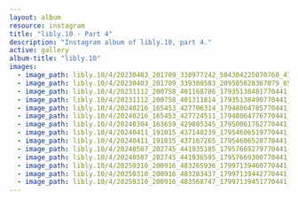 ```yaml
---
layout: album
resource: instagram
title: "libly.10 - Part 4"
description: "Instagram album of libly.10, part 4."
active: gallery
album-title: "libly.10"
images:
  - image_path: libly.10/4/20230403_201709_338977242_504304225070760_4714833073524428466_n.jpg
  - image_path: libly.10/4/20230403_201709_339308583_209505628367079_6573267275858663888_n.jpg
  - image_path: libly.10/4/20231112_200758_401168786_17935138481770441_8518372895041359604_n.jpg
  - image_path: libly.10/4/20231112_200758_401311814_17935138490770441_8841680817218025921_n.jpg
  - image_path: libly.10/4/20240216_165453_427706314_17948064785770441_7323958600252715581_n.jpg
  - image_path: libly.10/4/20240216_165453_427724511_17948064776770441_7055749933657761487_n.jpg
  - image_path: libly.10/4/20240304_163659_429805345_17950061762770441_630201005697540473_n.jpg
  - image_path: libly.10/4/20240411_191015_437140239_17954606519770441_7485392525513193359_n.jpg
  - image_path: libly.10/4/20240411_191015_437167265_17954606528770441_1072175874146994901_n.jpg
  - image_path: libly.10/4/20240507_202745_441935185_17957669279770441_5019991257490390561_n.jpg
  - image_path: libly.10/4/20240507_202745_441936595_17957669300770441_5175982584840601703_n.jpg
  - image_path: libly.10/4/20250310_200916_483265936_17997139460770441_633051247514941572_n.jpg
  - image_path: libly.10/4/20250310_200916_483283437_17997139442770441_8247212848220580129_n.jpg
  - image_path: libly.10/4/20250310_200916_483568747_17997139451770441_7770568220932604522_n.jpg
---
```

